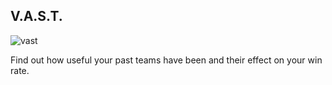 ## V.A.S.T.

![vast](https://github.com/JesseShen27/TeamStatProject/assets/94657588/4cc04454-751e-4bce-b9ac-215c21dbb8f5)


Find out how useful your past teams have been and their effect on your win rate.
